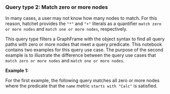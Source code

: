 ### Query type 2: Match zero or more nodes

In many cases, a user may not know how many nodes to match. For this reason, hatchet provides the `"*"` and `"+"` literals as a quantifier `match zero or more nodes` and `match one or more nodes`, respectively.

This query type filters a GraphFrame with the object syntax to find all query paths with zero or more nodes that meet a query predicate. This notebook contains two examples for this query use case. The purpose of the second example is to illustrate the difference between the query use cases that `match zero or more nodes` and `match one or more nodes`.

**Example 1:**

For the first example, the following query matches all zero or more nodes where the predicate that the `name` metric `starts with "Calc"` is satisfied.
